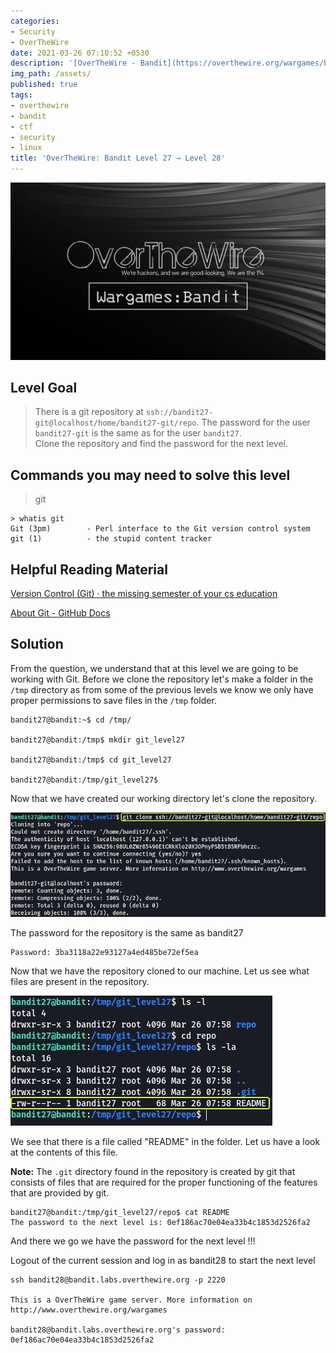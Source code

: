 ```yaml
---
categories:
- Security
- OverTheWire
date: 2021-03-26 07:10:52 +0530
description: '[OverTheWire - Bandit](https://overthewire.org/wargames/bandit/bandit28.html)'
img_path: /assets/
published: true
tags:
- overthewire
- bandit
- ctf
- security
- linux
title: 'OverTheWire: Bandit Level 27 → Level 28'
---
```


![banner-image|640](images/overthewire-banner.png)

## Level Goal

> There is a git repository at `ssh://bandit27-git@localhost/home/bandit27-git/repo`. The password for the user `bandit27-git` is the same as for the user `bandit27`.  
> Clone the repository and find the password for the next level.

## Commands you may need to solve this level

> git

```
> whatis git  
Git (3pm)        - Perl interface to the Git version control system  
git (1)          - the stupid content tracker
```

## Helpful Reading Material

[Version Control (Git) · the missing semester of your cs education](https://missing.csail.mit.edu/2020/version-control/)

[About Git - GitHub Docs](https://guides.github.com/introduction/git-handbook/)

## Solution

From the question, we understand that at this level we are going to be working with Git. Before we clone the repository let's make a folder in the `/tmp` directory as from some of the previous levels we know we only have proper permissions to save files in the `/tmp` folder.

```
bandit27@bandit:~$ cd /tmp/

bandit27@bandit:/tmp$ mkdir git_level27

bandit27@bandit:/tmp$ cd git_level27

bandit27@bandit:/tmp/git_level27$
```

Now that we have created our working directory let's clone the repository.

![Clone Git Repository](images/bandit-27-28/clone-git-repo.png)

The password for the repository is the same as bandit27

```
Password: 3ba3118a22e93127a4ed485be72ef5ea
```

Now that we have the repository cloned to our machine. Let us see what files are present in the repository.

![View Repo Content|360](images/bandit-27-28/view-content.png)

We see that there is a file called "README" in the folder. Let us have a look at the contents of this file.

**Note:** The `.git` directory found in the repository is created by git that consists of files that are required for the proper functioning of the features that are provided by git.

```
bandit27@bandit:/tmp/git_level27/repo$ cat README   
The password to the next level is: 0ef186ac70e04ea33b4c1853d2526fa2
```

And there we go we have the password for the next level !!!

Logout of the current session and log in as bandit28 to start the next level

```
ssh bandit28@bandit.labs.overthewire.org -p 2220

This is a OverTheWire game server. More information on http://www.overthewire.org/wargames

bandit28@bandit.labs.overthewire.org's password: 0ef186ac70e04ea33b4c1853d2526fa2
```